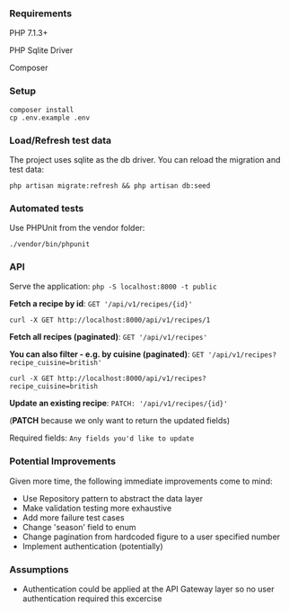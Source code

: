 ### Requirements

PHP 7.1.3+

PHP Sqlite Driver

Composer

### Setup

```
composer install
cp .env.example .env
```

### Load/Refresh test data

The project uses sqlite as the db driver. You can reload the migration and test data:

`php artisan migrate:refresh && php artisan db:seed`

### Automated tests

Use PHPUnit from the vendor folder:

`./vendor/bin/phpunit` 

### API

Serve the application: `php -S localhost:8000 -t public`

**Fetch a recipe by id**: `GET '/api/v1/recipes/{id}'`

```
curl -X GET http://localhost:8000/api/v1/recipes/1
```

**Fetch all recipes (paginated)**: `GET '/api/v1/recipes'` 

**You can also filter - e.g. by cuisine (paginated)**: `GET '/api/v1/recipes?recipe_cuisine=british'` 

```
curl -X GET http://localhost:8000/api/v1/recipes?recipe_cuisine=british
```

**Update an existing recipe**: `PATCH: '/api/v1/recipes/{id}'`

(**PATCH** because we only want to return the updated fields)

Required fields: `Any fields you'd like to update`

### Potential Improvements
Given more time, the following immediate improvements come to mind:
- Use Repository pattern to abstract the data layer
- Make validation testing more exhaustive
- Add more failure test cases
- Change 'season' field to enum
- Change pagination from hardcoded figure to a user specified number
- Implement authentication (potentially)

### Assumptions

- Authentication could be applied at the API Gateway layer so no user authentication required this excercise
